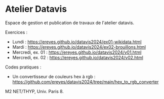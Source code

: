 # Atelier Datavis

Espace de gestion et publication de travaux de l'atelier datavis.

Exercices :
- Lundi : https://ereyes.github.io/datavis2024/ex01-wikidata.html
- Mardi : https://ereyes.github.io/datavis2024/ex02-brouillons.html
- Mercredi, ex. 01 : https://ereyes.github.io/datavis2024/v01.html
- Mercredi, ex. 02 : https://ereyes.github.io/datavis2024/v02.html

Codes pratiques :
- Un convertisseur de couleurs hex à rgb : https://github.com/ereyes/datavis2024/tree/main/hex_to_rgb_converter

M2 NET/THYP, Univ. Paris 8.
